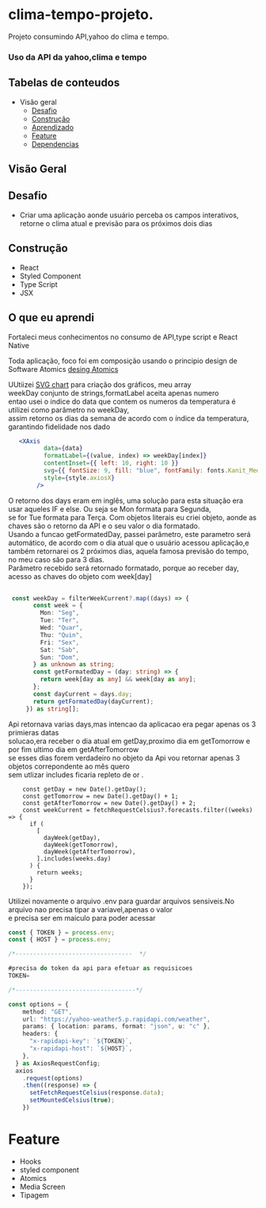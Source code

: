 # clima-tempo-projeto.
Projeto consumindo API,yahoo do clima e tempo.

### Uso da API da yahoo,clima e tempo
  
 
## Tabelas de conteudos 
* Visão geral
  * <a href='#Desafio' >  Desafio </a>
  * <a href='#Construção' >  Construção </a>   
  * <a href='#o-que-eu-aprendi' >  Aprendizado </a>
  * <a href='#Feature' >  Feature </a>
  * <a href='#Dependencias'> Dependencias </a>

## Visão Geral
## Desafio
- Criar uma aplicação aonde usuário perceba os campos interativos, retorne o clima atual e previsão para os próximos dois dias

## Construção
  - React
  - Styled Component
  - Type Script
  - JSX
  

## O que eu aprendi
 Fortaleci meus conhecimentos no consumo de API,type script e React Native


Toda aplicação, foco foi em composição usando o principio design de Software Atomics [desing Atomics](https://atomicdesign.bradfrost.com/chapter-2/) </br>

UUtiizei  [SVG chart](https://github.com/JesperLekland/react-native-svg-charts) para criação dos gráficos, meu array</br>
 weekDay conjunto de strings,formatLabel aceita apenas numero </br>
entao usei o indice do data que contem os numeros da temperatura é utilizei como parâmetro no weekDay,</br>
assim retorno os dias da semana de acordo com o índice da temperatura, garantindo fidelidade nos dado

~~~jsx
   <XAxis
          data={data}
          formatLabel={(value, index) => weekDay[index]}
          contentInset={{ left: 10, right: 10 }}
          svg={{ fontSize: 9, fill: "blue", fontFamily: fonts.Kanit_Medium }}
          style={style.axiosX}
        />
 ~~~

 O retorno dos days eram em inglês, uma solução para esta situação era usar aqueles IF e else. Ou seja se Mon formata para Segunda, </br>
 se for Tue formata para Terça. Com objetos literais eu criei objeto, aonde as chaves são o retorno da API e o seu valor o dia formatado.</br> 
 Usando a funcao getFormatedDay, passei parâmetro, este parametro será automático, de acordo com o dia atual que o usuário acessou aplicação,e</br> 
 também retornarei os 2 próximos dias, aquela famosa previsão do tempo, no meu caso são para 3 dias. </br>
 Parâmetro recebido será retornado formatado, porque ao receber day, acesso as chaves do objeto com week[day] </br>
 
 ```typeScript
   
  const weekDay = filterWeekCurrent?.map((days) => {
        const week = {
          Mon: "Seg",
          Tue: "Ter",
          Wed: "Quar",
          Thu: "Quin",
          Fri: "Sex",
          Sat: "Sab",
          Sun: "Dom",
        } as unknown as string;
        const getFormatedDay = (day: string) => {
          return week[day as any] && week[day as any];
        };
        const dayCurrent = days.day;
        return getFormatedDay(dayCurrent);
      }) as string[];

 ```
 Api retornava varias days,mas intencao da aplicacao era pegar apenas os 3 primieras datas</br> 
 solucao,era receber o dia atual em getDay,proximo dia em getTomorrow e por fim ultimo dia em getAfterTomorrow</br>
 se esses dias forem verdadeiro no objeto da Api vou retornar apenas 3 objetos correpondente ao mês quero</br>
 sem utlizar includes ficaria repleto de or .
 
 
  ```type script
      const getDay = new Date().getDay();
      const getTomorrow = new Date().getDay() + 1;
      const getAfterTomorrow = new Date().getDay() + 2;
      const weekCurrent = fetchRequestCelsius?.forecasts.filter((weeks) => {
        if (
          [
            dayWeek(getDay),
            dayWeek(getTomorrow),
            dayWeek(getAfterTomorrow),
          ].includes(weeks.day)
        ) {
          return weeks;
        }
      });
  
 ```
  Utilizei novamente o arquivo .env para guardar arquivos sensiveis.No arquivo nao precisa tipar a variavel,apenas o valor</br>
  e precisa ser em maiculo para poder acessar
  

  ```typescript
  const { TOKEN } = process.env;
const { HOST } = process.env;

/*---------------------------------  */
  
#precisa do token da api para efetuar as requisicoes 
TOKEN=

/*----------------------------------*/

 const options = {
      method: "GET",
      url: "https://yahoo-weather5.p.rapidapi.com/weather",
      params: { location: params, format: "json", u: "c" },
      headers: {
        "x-rapidapi-key": `${TOKEN}`,
        "x-rapidapi-host": `${HOST}`,
      },
    } as AxiosRequestConfig;
    axios
      .request(options)
      .then((response) => {
        setFetchRequestCelsius(response.data);
        setMountedCelsius(true);
      })


  ```

 # Feature
  - Hooks
  - styled component
  - Atomics
  - Media Screen
  - Tipagem
